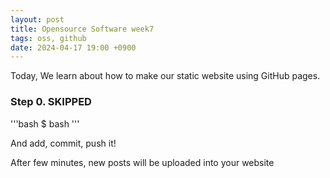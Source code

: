 ```yaml
---
layout: post
title: Opensource Software week7
tags: oss, github
date: 2024-04-17 19:00 +0900
---
```


Today, We learn about how to make our static website using GitHub pages.

### Step 0. SKIPPED

'''bash
$	bash
'''

And add, commit, push it!

After few minutes, new posts will be uploaded into your website
